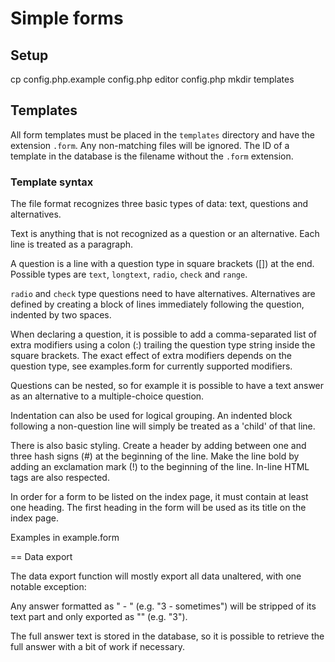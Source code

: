 # Simple forms

## Setup

cp config.php.example config.php
editor config.php
mkdir templates

## Templates

All form templates must be placed in the `templates` directory and have the extension `.form`. Any non-matching files will be ignored. The ID of a template in the database is the filename without the `.form` extension.

### Template syntax

The file format recognizes three basic types of data: text, questions and alternatives.

Text is anything that is not recognized as a question or an alternative. Each line is treated as a paragraph.

A question is a line with a question type in square brackets ([]) at the end. Possible types are `text`, `longtext`, `radio`, `check` and `range`.

`radio` and `check` type questions need to have alternatives. Alternatives are defined by creating a block of lines immediately following the question, indented by two spaces.

When declaring a question, it is possible to add a comma-separated list of extra modifiers using a colon (:) trailing the question type string inside the square brackets. The exact effect of extra modifiers depends on the question type, see examples.form for currently supported modifiers.

Questions can be nested, so for example it is possible to have a text answer as an alternative to a multiple-choice question.

Indentation can also be used for logical grouping. An indented block following a non-question line will simply be treated as a 'child' of that line.

There is also basic styling. Create a header by adding between one and three hash signs (#) at the beginning of the line. Make the line bold by adding an exclamation mark (!) to the beginning of the line. In-line HTML tags are also respected.

In order for a form to be listed on the index page, it must contain at least one heading. The first heading in the form will be used as its title on the index page.

Examples in example.form

== Data export

The data export function will mostly export all data unaltered, with one notable exception:

Any answer formatted as "<number> - <arbitrary text>" (e.g. "3 - sometimes") will be stripped of its text part and only exported as "<number>" (e.g. "3").

The full answer text is stored in the database, so it is possible to retrieve the full answer with a bit of work if necessary.
